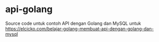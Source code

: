# api-golang
Source code untuk contoh API dengan Golang dan MySQL untuk https://elcicko.com/belajar-golang-membuat-api-dengan-golang-dan-mysql
